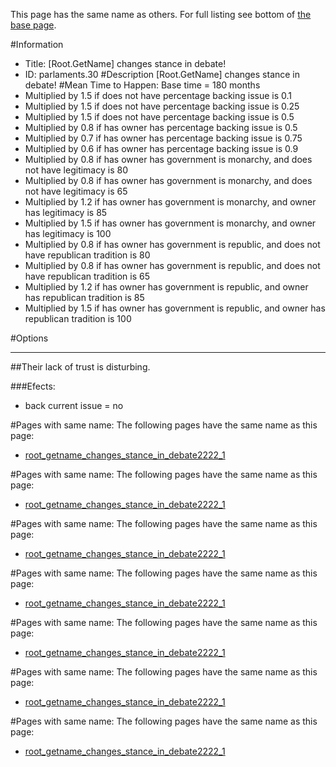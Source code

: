 This page has the same name as others. For full listing see bottom of [the base page](root_getname_changes_stance_in.md).

#Information
 - Title: [Root.GetName] changes stance in debate!
 - ID: parlaments.30
#Description
[Root.GetName] changes stance in debate!
#Mean Time to Happen:
Base time = 180 months
 - Multiplied by 1.5 if does not have percentage backing issue is 0.1
 - Multiplied by 1.5 if does not have percentage backing issue is 0.25
 - Multiplied by 1.5 if does not have percentage backing issue is 0.5
 - Multiplied by 0.8 if has owner has percentage backing issue is 0.5
 - Multiplied by 0.7 if has owner has percentage backing issue is 0.75
 - Multiplied by 0.6 if has owner has percentage backing issue is 0.9
 - Multiplied by 0.8 if has owner has government is monarchy, and does not have legitimacy is 80
 - Multiplied by 0.8 if has owner has government is monarchy, and does not have legitimacy is 65
 - Multiplied by 1.2 if has owner has government is monarchy, and owner has legitimacy is 85
 - Multiplied by 1.5 if has owner has government is monarchy, and owner has legitimacy is 100
 - Multiplied by 0.8 if has owner has government is republic, and does not have republican tradition is 80
 - Multiplied by 0.8 if has owner has government is republic, and does not have republican tradition is 65
 - Multiplied by 1.2 if has owner has government is republic, and owner has republican tradition is 85
 - Multiplied by 1.5 if has owner has government is republic, and owner has republican tradition is 100

#Options

___
##Their lack of trust is disturbing.

###Efects:<ul><li>back current issue = no</li></ul>


#Pages with same name:
The following pages have the same name as this page:
 - [root_getname_changes_stance_in_debate2222_1](root_getname_changes_stance_in_debate2222_1.md)


#Pages with same name:
The following pages have the same name as this page:
 - [root_getname_changes_stance_in_debate2222_1](root_getname_changes_stance_in_debate2222_1.md)


#Pages with same name:
The following pages have the same name as this page:
 - [root_getname_changes_stance_in_debate2222_1](root_getname_changes_stance_in_debate2222_1.md)


#Pages with same name:
The following pages have the same name as this page:
 - [root_getname_changes_stance_in_debate2222_1](root_getname_changes_stance_in_debate2222_1.md)


#Pages with same name:
The following pages have the same name as this page:
 - [root_getname_changes_stance_in_debate2222_1](root_getname_changes_stance_in_debate2222_1.md)


#Pages with same name:
The following pages have the same name as this page:
 - [root_getname_changes_stance_in_debate2222_1](root_getname_changes_stance_in_debate2222_1.md)


#Pages with same name:
The following pages have the same name as this page:
 - [root_getname_changes_stance_in_debate2222_1](root_getname_changes_stance_in_debate2222_1.md)
